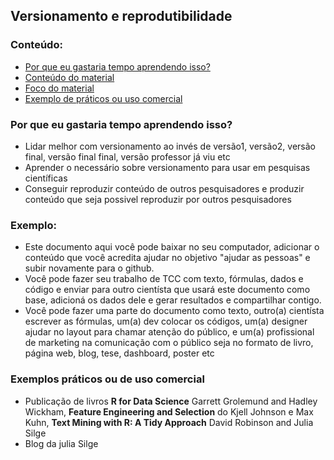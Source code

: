 ## Versionamento e reprodutibilidade

### Conteúdo:
  * [Por que eu gastaria tempo aprendendo isso?](#Por-que-eu-gastaria-tempo-aprendendo-isso?)
  * [Conteúdo do material](#Neste-material-você-vai-ver)
  * [Foco do material](#Foco)        
  * [Exemplo de práticos ou uso comercial](#Exemplos-práticos-ou-de-uso-comercial)

### Por que eu gastaria tempo aprendendo isso?
- Lidar melhor com versionamento ao invés de versão1, versão2, versão final, versão final final, versão professor já viu etc
- Aprender o necessário sobre versionamento para usar em pesquisas científicas
- Conseguir reproduzir conteúdo de outros pesquisadores e produzir conteúdo que seja possivel reproduzir por outros pesquisadores

### Exemplo: 
- Este documento aqui você pode baixar no seu computador, adicionar o conteúdo que você acredita ajudar no objetivo "ajudar as pessoas" e subir novamente para o github.
- Você pode fazer seu trabalho de TCC com texto, fórmulas, dados e código e enviar para outro cientísta que usará este documento como base, adicioná os dados dele e gerar resultados e compartilhar contigo.
- Você pode fazer uma parte do documento como texto, outro(a) cientísta escrever as fórmulas, um(a) dev colocar os códigos, um(a) designer ajudar no layout para chamar atenção do público, e um(a) profissional de marketing na comunicação com o público seja no formato de livro, página web, blog, tese, dashboard, poster etc 
### Exemplos práticos ou de uso comercial
- Publicação de livros **R for Data Science** Garrett Grolemund and Hadley Wickham, **Feature Engineering and Selection** do Kjell Johnson e Max Kuhn, **Text Mining with R: A Tidy Approach** David Robinson and Julia Silge
- Blog da julia Silge
